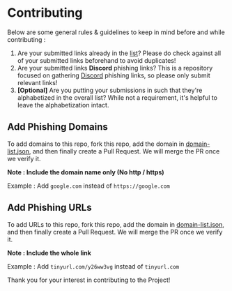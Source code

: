 # Contributing

Below are some general rules & guidelines to keep in mind before and while contributing : 

1. Are your submitted links already in the [list](https://github.com/nikolaischunk/discord-phishing-links/blob/main/domain-list.json)? Please do check against all of your submitted links beforehand to avoid duplicates!
2. Are your submitted links **Discord** phishing links? This is a repository focused on gathering [Discord](https://discord.com) phishing links, so please only submit relevant links!
3. **[Optional]** Are you putting your submissions in such that they're alphabetized in the overall list? While not a requirement, it's helpful to leave the alphabetization intact.

## Add Phishing Domains

To add domains to this repo, fork this repo, add the domain in [domain-list.json](https://github.com/nikolaischunk/discord-phishing-links/blob/main/domain-list.json), and then finally create a Pull Request. We will merge the PR once we verify it.

**Note : Include the domain name only (No http / https)**

Example : Add `google.com` instead of `https://google.com`

## Add Phishing URLs

To add URLs to this repo, fork this repo, add the domain in [domain-list.json](https://github.com/nikolaischunk/discord-phishing-links/blob/main/domain-list.json), and then finally create a Pull Request. We will merge the PR once we verify it.

**Note : Include the whole link**

Example : Add `tinyurl.com/y26ww3vg` instead of `tinyurl.com`

Thank you for your interest in contributing to the Project!
